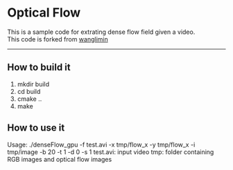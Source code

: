 # Optical Flow

This is a sample code for extrating dense flow field given a video.  
This code is forked from [wanglimin](https://github.com/wanglimin/dense_flow)  

----
## How to build it
1. mkdir build
2. cd build
3. cmake ..
4. make

## How to use it
Usage:
./denseFlow_gpu -f test.avi -x tmp/flow_x -y tmp/flow_x -i tmp/image -b 20 -t 1 -d 0 -s 1
test.avi: input video
tmp: folder containing RGB images and optical flow images

